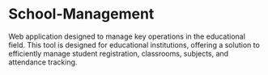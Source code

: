 # School-Management
Web application designed to manage key operations in the educational field. This tool is designed for educational institutions, offering a solution to efficiently manage student registration, classrooms, subjects, and attendance tracking.
